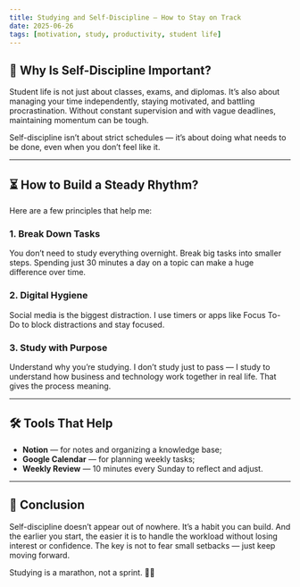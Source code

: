```yaml
---
title: Studying and Self-Discipline – How to Stay on Track
date: 2025-06-26
tags: [motivation, study, productivity, student life]
---
```


## 🧭 Why Is Self-Discipline Important?

Student life is not just about classes, exams, and diplomas. It’s also about managing your time independently, staying motivated, and battling procrastination. Without constant supervision and with vague deadlines, maintaining momentum can be tough.

Self-discipline isn’t about strict schedules — it’s about doing what needs to be done, even when you don’t feel like it.

---

## ⏳ How to Build a Steady Rhythm?

Here are a few principles that help me:

### 1. **Break Down Tasks**

You don’t need to study everything overnight. Break big tasks into smaller steps. Spending just 30 minutes a day on a topic can make a huge difference over time.

### 2. **Digital Hygiene**

Social media is the biggest distraction. I use timers or apps like Focus To-Do to block distractions and stay focused.

### 3. **Study with Purpose**

Understand why you’re studying. I don’t study just to pass — I study to understand how business and technology work together in real life. That gives the process meaning.

---

## 🛠 Tools That Help

- **Notion** — for notes and organizing a knowledge base;
- **Google Calendar** — for planning weekly tasks;
- **Weekly Review** — 10 minutes every Sunday to reflect and adjust.

---

## 📌 Conclusion

Self-discipline doesn’t appear out of nowhere. It’s a habit you can build. And the earlier you start, the easier it is to handle the workload without losing interest or confidence. The key is not to fear small setbacks — just keep moving forward.

Studying is a marathon, not a sprint. 🏃‍♂️

